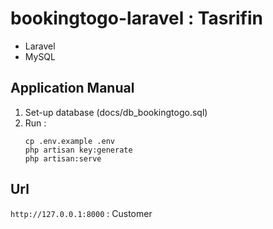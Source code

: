 
# bookingtogo-laravel : Tasrifin

- Laravel
- MySQL

## Application Manual
1. Set-up database (docs/db_bookingtogo.sql)
2. Run :
   ``` 
   cp .env.example .env
   php artisan key:generate
   php artisan:serve
   ```

## Url 
`http://127.0.0.1:8000` : Customer </br>




